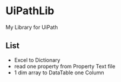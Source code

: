 # UiPathLib
My Library for UiPath

## List
- Excel to Dictionary
- read one property from Property Text file
- 1 dim array to DataTable one Column
